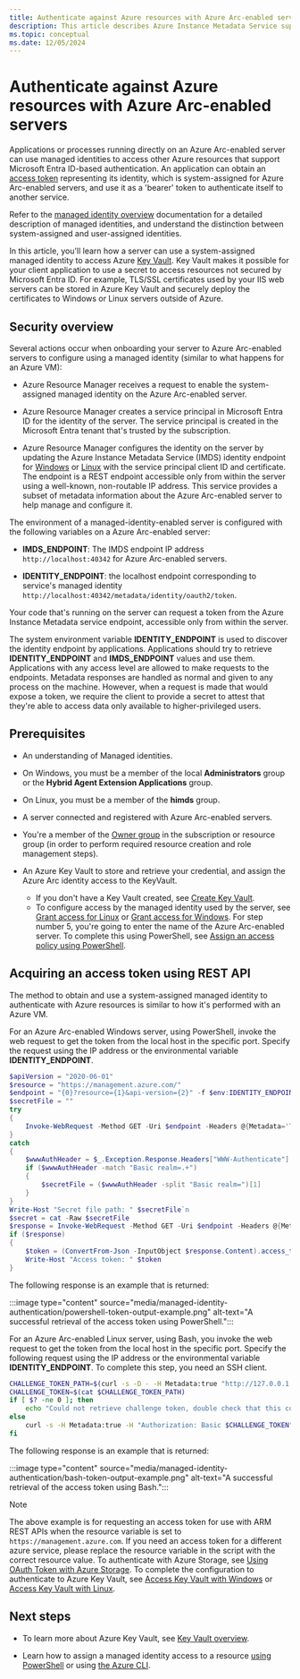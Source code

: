 ```yaml
---
title: Authenticate against Azure resources with Azure Arc-enabled servers
description: This article describes Azure Instance Metadata Service support for Azure Arc-enabled servers and how you can authenticate against Azure resources and local using a secret.
ms.topic: conceptual
ms.date: 12/05/2024
---
```


# Authenticate against Azure resources with Azure Arc-enabled servers

Applications or processes running directly on an Azure Arc-enabled server can use managed identities to access other Azure resources that support Microsoft Entra ID-based authentication. An application can obtain an [access token](/azure/active-directory/develop/developer-glossary#access-token) representing its identity, which is system-assigned for Azure Arc-enabled servers, and use it as a 'bearer' token to authenticate itself to another service.

Refer to the [managed identity overview](/azure/active-directory/managed-identities-azure-resources/overview) documentation for a detailed description of managed identities, and understand the distinction between system-assigned and user-assigned identities.

In this article, you'll learn how a server can use a system-assigned managed identity to access Azure [Key Vault](/azure/key-vault/general/overview). Key Vault makes it possible for your client application to use a secret to access resources not secured by Microsoft Entra ID. For example, TLS/SSL certificates used by your IIS web servers can be stored in Azure Key Vault and securely deploy the certificates to Windows or Linux servers outside of Azure.

## Security overview

Several actions occur when onboarding your server to Azure Arc-enabled servers to configure using a managed identity (similar to what happens for an Azure VM):

- Azure Resource Manager receives a request to enable the system-assigned managed identity on the Azure Arc-enabled server.

- Azure Resource Manager creates a service principal in Microsoft Entra ID for the identity of the server. The service principal is created in the Microsoft Entra tenant that's trusted by the subscription.

- Azure Resource Manager configures the identity on the server by updating the Azure Instance Metadata Service (IMDS) identity endpoint for [Windows](/azure/virtual-machines/windows/instance-metadata-service) or [Linux](/azure/virtual-machines/linux/instance-metadata-service) with the service principal client ID and certificate. The endpoint is a REST endpoint accessible only from within the server using a well-known, non-routable IP address. This service provides a subset of metadata information about the Azure Arc-enabled server to help manage and configure it.

The environment of a managed-identity-enabled server is configured with the following variables on a Azure Arc-enabled server:

- **IMDS_ENDPOINT**: The IMDS endpoint IP address `http://localhost:40342` for Azure Arc-enabled servers.

- **IDENTITY_ENDPOINT**: the localhost endpoint corresponding to service's managed identity `http://localhost:40342/metadata/identity/oauth2/token`.

Your code that's running on the server can request a token from the Azure Instance Metadata service endpoint, accessible only from within the server.

The system environment variable **IDENTITY_ENDPOINT** is used to discover the identity endpoint by applications. Applications should try to retrieve **IDENTITY_ENDPOINT** and **IMDS_ENDPOINT** values and use them. Applications with any access level are allowed to make requests to the endpoints. Metadata responses are handled as normal and given to any process on the machine. However, when a request is made that would expose a token, we require the client to provide a secret to attest that they're able to access data only available to higher-privileged users.

## Prerequisites

- An understanding of Managed identities.
- On Windows, you must be a member of the local **Administrators** group or the **Hybrid Agent Extension Applications** group.
- On Linux, you must be a member of the **himds** group.
- A server connected and registered with Azure Arc-enabled servers.
- You're a member of the [Owner group](/azure/role-based-access-control/built-in-roles#owner) in the subscription or resource group (in order to perform required resource creation and role management steps).
- An Azure Key Vault to store and retrieve your credential, and assign the Azure Arc identity access to the KeyVault.

    - If you don't have a Key Vault created, see [Create Key Vault](/azure/active-directory/managed-identities-azure-resources/tutorial-windows-vm-access-nonaad#create-a-key-vault-).
    - To configure access by the managed identity used by the server, see [Grant access for Linux](/azure/active-directory/managed-identities-azure-resources/tutorial-linux-vm-access-nonaad#grant-access) or [Grant access for Windows](/azure/active-directory/managed-identities-azure-resources/tutorial-windows-vm-access-nonaad#grant-access). For step number 5, you're going to enter the name of the Azure Arc-enabled server. To complete this using PowerShell, see [Assign an access policy using PowerShell](/azure/key-vault/general/assign-access-policy-powershell).

## Acquiring an access token using REST API

The method to obtain and use a system-assigned managed identity to authenticate with Azure resources is similar to how it's performed with an Azure VM.

For an Azure Arc-enabled Windows server, using PowerShell, invoke the web request to get the token from the local host in the specific port. Specify the request using the IP address or the environmental variable **IDENTITY_ENDPOINT**.

```powershell
$apiVersion = "2020-06-01"
$resource = "https://management.azure.com/"
$endpoint = "{0}?resource={1}&api-version={2}" -f $env:IDENTITY_ENDPOINT,$resource,$apiVersion
$secretFile = ""
try
{
    Invoke-WebRequest -Method GET -Uri $endpoint -Headers @{Metadata='True'} -UseBasicParsing
}
catch
{
    $wwwAuthHeader = $_.Exception.Response.Headers["WWW-Authenticate"]
    if ($wwwAuthHeader -match "Basic realm=.+")
    {
        $secretFile = ($wwwAuthHeader -split "Basic realm=")[1]
    }
}
Write-Host "Secret file path: " $secretFile`n
$secret = cat -Raw $secretFile
$response = Invoke-WebRequest -Method GET -Uri $endpoint -Headers @{Metadata='True'; Authorization="Basic $secret"} -UseBasicParsing
if ($response)
{
    $token = (ConvertFrom-Json -InputObject $response.Content).access_token
    Write-Host "Access token: " $token
}
```

The following response is an example that is returned:

:::image type="content" source="media/managed-identity-authentication/powershell-token-output-example.png" alt-text="A successful retrieval of the access token using PowerShell.":::

For an Azure Arc-enabled Linux server, using Bash, you invoke the web request to get the token from the local host in the specific port. Specify the following request using the IP address or the environmental variable **IDENTITY_ENDPOINT**. To complete this step, you need an SSH client.

```bash
CHALLENGE_TOKEN_PATH=$(curl -s -D - -H Metadata:true "http://127.0.0.1:40342/metadata/identity/oauth2/token?api-version=2019-11-01&resource=https%3A%2F%2Fmanagement.azure.com" | grep Www-Authenticate | cut -d "=" -f 2 | tr -d "[:cntrl:]")
CHALLENGE_TOKEN=$(cat $CHALLENGE_TOKEN_PATH)
if [ $? -ne 0 ]; then
    echo "Could not retrieve challenge token, double check that this command is run with root privileges."
else
    curl -s -H Metadata:true -H "Authorization: Basic $CHALLENGE_TOKEN" "http://127.0.0.1:40342/metadata/identity/oauth2/token?api-version=2019-11-01&resource=https%3A%2F%2Fmanagement.azure.com"
fi
```

The following response is an example that is returned:

:::image type="content" source="media/managed-identity-authentication/bash-token-output-example.png" alt-text="A successful retrieval of the access token using Bash.":::

> [!NOTE]
> The above example is for requesting an access token for use with ARM REST APIs when the resource variable is set to `https://management.azure.com`. If you need an access token for a different azure service, please replace the resource variable in the script with the correct resource value. To authenticate with Azure Storage, see [Using OAuth Token with Azure Storage](/azure/storage/blobs/authorize-access-azure-active-directory#microsoft-authentication-library-msal). To complete the configuration to authenticate to Azure Key Vault, see [Access Key Vault with Windows](/azure/active-directory/managed-identities-azure-resources/tutorial-windows-vm-access-nonaad#access-data) or [Access Key Vault with Linux](/azure/active-directory/managed-identities-azure-resources/tutorial-linux-vm-access-nonaad#access-data).

## Next steps

- To learn more about Azure Key Vault, see [Key Vault overview](/azure/key-vault/general/overview).

- Learn how to assign a managed identity access to a resource [using PowerShell](/entra/identity/managed-identities-azure-resources/how-to-assign-access-azure-resource?pivots=identity-mi-access-powershell) or using [the Azure CLI](/entra/identity/managed-identities-azure-resources/how-to-assign-access-azure-resource?pivots=identity-mi-access-cli).
